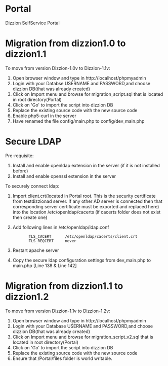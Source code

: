 Portal
======

Dizzion SelfService Portal

Migration from dizzion1.0 to dizzion1.1
===================================

To move from version Dizzion-1.0v to Dizzion-1.1v:

1. Open browser window and type in http://localhost/phpmyadmin
2. Login with your Databse USERNAME and PASSWORD,and choose dizzion DB(that was already created)
3. Click on Import menu and browse for migration_script.sql that is located in root directory(Portal)
4. Click on 'Go' to import the script into dizzion DB
5. Replace the existing source code with the new source code
6. Enable php5-curl in the server
7. Have renamed the file config/main.php to config/dev_main.php

Secure LDAP
==========
Pre-requisite:

1. Install and enable openldap extension in the server (if it is not installed before)
2. Install and enable openssl extension in the server

To securely connect ldap:

1. Import client.crt(located in Portal root. This is the security certificate from testdizzionad server. 
   If any other AD server is connected then that corresponding server certificate must be exported and replaced here) into the location /etc/openldap/cacerts (if cacerts folder does not exist then create one)
2. Add following lines in /etc/openldap/ldap.conf

              TLS_CACERT      /etc/openldap/cacerts/client.crt
              TLS_REQCERT     never
3. Restart apache server
4. Copy the secure ldap configuration settings from dev_main.php to main.php [Line 138 & Line 142]

Migration from dizzion1.1 to dizzion1.2
===================================

To move from version Dizzion-1.1v to Dizzion-1.2v:

1. Open browser window and type in http://localhost/phpmyadmin
2. Login with your Database USERNAME and PASSWORD,and choose dizzion DB(that was already created)
3. Click on Import menu and browse for migration_script_v2.sql that is located in root directory(Portal)
4. Click on 'Go' to import the script into dizzion DB
5. Replace the existing source code with the new source code
6. Ensure that /Portal/files folder is world writable.


